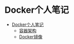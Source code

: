 # Docker个人笔记

* [Docker个人笔记](Docker个人笔记.md)
    * [容器架构](Docker个人笔记/容器架构.md)
    * [Docker镜像](Docker个人笔记/Docker镜像.md)

